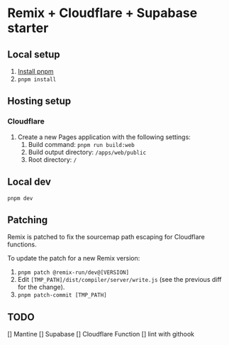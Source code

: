 # Remix + Cloudflare + Supabase starter

## Local setup

1. [Install pnpm](https://pnpm.io/installation)
1. `pnpm install`

## Hosting setup

### Cloudflare

1. Create a new Pages application with the following settings:
   1. Build command: `pnpm run build:web`
   1. Build output directory: `/apps/web/public`
   1. Root directory: `/`

## Local dev

`pnpm dev`

## Patching

Remix is patched to fix the sourcemap path escaping for Cloudflare functions.

To update the patch for a new Remix version:

1. `pnpm patch @remix-run/dev@[VERSION]`
1. Edit `[TMP_PATH]/dist/compiler/server/write.js` (see the previous diff for the change).
1. `pnpm patch-commit [TMP_PATH]`

## TODO

[] Mantine
[] Supabase
[] Cloudflare Function
[] lint with githook
